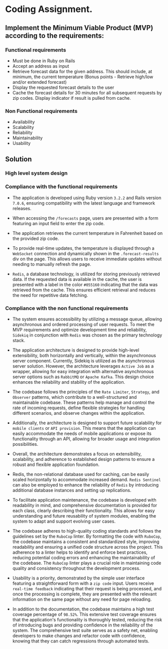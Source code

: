 # Coding Assignment.
## Implement the Minimum Viable Product (MVP) according to the requirements:

### Functional requirements
- Must be done in Ruby on Rails
- Accept an address as input
- Retrieve forecast data for the given address. This should include, at minimum, the current temperature
(Bonus points - Retrieve high/low and/or extended forecast)
- Display the requested forecast details to the user
- Cache the forecast details for 30 minutes for all subsequent requests by zip codes. Display indicator if
result is pulled from cache.

### Non Functional requirements
- Availability
- Scalability
- Reliability
- Maintainability
- Usability

## Solution

### High level system design



### Compliance with the functional requirements

- The application is developed using Ruby version `3.2.2` and Rails version `7.0.6`, ensuring compatibility with
the latest language and framework releases.

- When accessing the `/forecasts` page, users are presented with a form featuring an input field to enter
the zip code.

- The application retrieves the current temperature in Fahrenheit based on the provided zip code.

- To provide real-time updates, the temperature is displayed through a `WebSocket` connection and dynamically
shown in the `.forecast-results` div on the page. This allows users to receive immediate updates without
needing to manually refresh the page.

- `Redis`, a database technology, is utilized for storing previously retrieved data. If the requested data is
available in the cache, the user is presented with a label in the color `#055160` indicating that the data was
retrieved from the cache. This ensures efficient retrieval and reduces the need for repetitive data fetching.

### Compliance with the non functional requirements

- The system ensures accessibility by utilizing a message queue, allowing asynchronous and ordered processing
of user requests. To meet the MVP requirements and optimize development time and reliability, `Sidekiq` in
conjunction with `Redis` was chosen as the primary technology stack.

- The application architecture is designed to provide high-level extensibility, both horizontally and
vertically, within the asynchronous server component. Currently, Sidekiq is utilized as the asynchronous
server solution. However, the architecture leverages `Active Job` as a wrapper, allowing for easy integration
with alternative asynchronous server options such as `RabbitMQ` or `Apache Kafka`. This design choice enhances the
reliability and stability of the application.

- The codebase follows the principles of the `Rate Limiter`, `Strategy`, and `Observer` patterns, which contribute
to a well-structured and maintainable codebase. These patterns help manage and control the rate of incoming
requests, define flexible strategies for handling different scenarios, and observe changes within the
application.

- Additionally, the architecture is designed to support future scalability for `mobile clients` or `API
provision`. This means that the application can easily accommodate the needs of mobile applications or expose
its functionality through an API, allowing for broader usage and integration possibilities.

- Overall, the architecture demonstrates a focus on extensibility, scalability, and adherence to established
design patterns to ensure a robust and flexible application foundation.  

- Redis, the non-relational database used for caching, can be easily scaled horizontally to accommodate
increased demand. `Redis Sentinel` can also be employed to enhance the reliability of `Redis` by introducing
additional database instances and setting up replications.

- To facilitate application maintenance, the codebase is developed with readability in mind, and comprehensive
documentation is provided for each class, clearly describing their functionality. This allows for easy
understanding and future reusability of system modules, enabling the system to adapt and support evolving
user cases.

- The codebase adheres to high-quality coding standards and follows the guidelines set by the `RuboCop` linter.
By formatting the code with `RuboCop`, the codebase maintains a consistent and standardized style, improving
readability and ensuring a unified code structure across the project. This adherence to a linter helps to
identify and enforce best practices, reducing potential coding errors and enhancing the maintainability of the
codebase. The `RuboCop` linter plays a crucial role in maintaining code quality and consistency throughout the
development process.

- Usability is a priority, demonstrated by the simple user interface featuring a straightforward form with
a `zip code` input. Users receive `real-time feedback` indicating that their request is being processed, and
once the processing is complete, they are presented with the relevant information on the same page without
any need for page reloading.

- In addition to the documentation, the codebase maintains a high test coverage percentage of `98.52%`. This
extensive test coverage ensures that the application's functionality is thoroughly tested, reducing the risk
of introducing bugs and providing confidence in the reliability of the system. The comprehensive test suite
serves as a safety net, enabling developers to make changes and refactor code with confidence, knowing that
they can catch regressions through automated tests.

